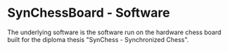 # SynChessBoard - Software
The underlying software is the software run on the hardware chess board built for the
diploma thesis "SynChess - Synchronized Chess".
